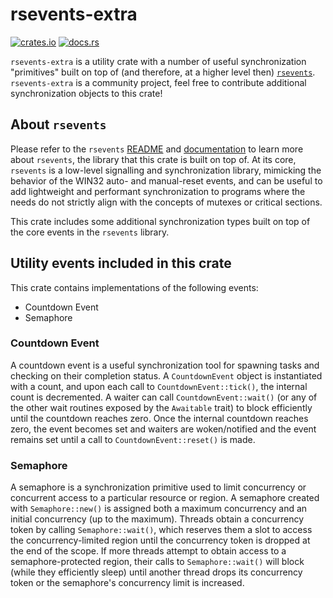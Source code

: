 # rsevents-extra

[![crates.io](https://img.shields.io/crates/v/rsevents-extra.svg)](https://crates.io/crates/rsevents-extra)
[![docs.rs](https://docs.rs/rsevents-extra/badge.svg)](https://docs.rs/rsevents-extra/latest/rsevents_extra)

`rsevents-extra` is a utility crate with a number of useful synchronization "primitives" built on top of (and therefore, at a higher level then) [`rsevents`](https://github.com/neosmart/rsevents/).
`rsevents-extra` is a community project, feel free to contribute additional synchronization objects to this crate!

## About `rsevents`

Please refer to the `rsevents` [README](https://github.com/neosmart/rsevents/) and [documentation](https://docs.rs/rsevents/latest/rsevents/) to learn more about `rsevents`, the library that this crate is built on top of.
At its core, `rsevents` is a low-level signalling and synchronization library, mimicking the behavior of the WIN32 auto- and manual-reset events, and can be useful to add lightweight and performant synchronization to programs where the needs do not strictly align with the concepts of mutexes or critical sections.

This crate includes some additional synchronization types built on top of the core events in the `rsevents` library.

## Utility events included in this crate

This crate contains implementations of the following events:

* Countdown Event
* Semaphore

### Countdown Event

A countdown event is a useful synchronization tool for spawning tasks and checking on their completion status.
A `CountdownEvent` object is instantiated with a count, and upon each call to `CountdownEvent::tick()`, the internal count is decremented.
A waiter can call `CountdownEvent::wait()` (or any of the other wait routines exposed by the `Awaitable` trait) to block efficiently until the countdown reaches zero.
Once the internal countdown reaches zero, the event becomes set and waiters are woken/notified and the event remains set until a call to `CountdownEvent::reset()` is made.

### Semaphore

A semaphore is a synchronization primitive used to limit concurrency or concurrent access to a particular resource or region.
A semaphore created with `Semaphore::new()` is assigned both a maximum concurrency and an initial concurrency (up to the maximum).
Threads obtain a concurrency token by calling `Semaphore::wait()`, which reserves them a slot to access the concurrency-limited region until the concurrency token is dropped at the end of the scope.
If more threads attempt to obtain access to a semaphore-protected region, their calls to `Semaphore::wait()` will block (while they efficiently sleep) until another thread drops its concurrency token or the semaphore's concurrency limit is increased.
